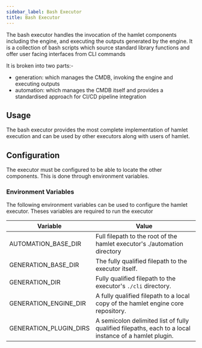 ```yaml
---
sidebar_label: Bash Executor
title: Bash Executor
---
```


The bash executor handles the invocation of the hamlet components including the engine, and executing the outputs generated by the engine. It is a collection of bash scripts which source standard library functions and offer user facing interfaces from CLI commands

It is broken into two parts:-

- generation: which manages the CMDB, invoking the engine and executing outputs
- automation: which manages the CMDB itself and provides a standardised approach for CI/CD pipeline integration

## Usage

The bash executor provides the most complete implementation of hamlet execution and can be used by other executors along with users of hamlet.

## Configuration

The executor must be configured to be able to locate the other components. This is done through environment variables.

### Environment Variables

The following environment variables can be used to configure the hamlet executor. Theses variables are required to run the executor

| Variable                | Value                                                                                                        |
|-------------------------|--------------------------------------------------------------------------------------------------------------|
| AUTOMATION_BASE_DIR     | Full filepath to the root of the hamlet executor's ./automation directory                                    |
| GENERATION_BASE_DIR     | The fully qualified filepath to the executor itself.                                                         |
| GENERATION_DIR          | Fully qualified filepath to the executor's `./cli` directory.                                                |
| GENERATION_ENGINE_DIR   | A fully qualified filepath to a local copy of the hamlet engine core repository.                             |
| GENERATION_PLUGIN_DIRS  | A semicolon delimited list of fully qualified filepaths, each to a local instance of a hamlet plugin.        |
